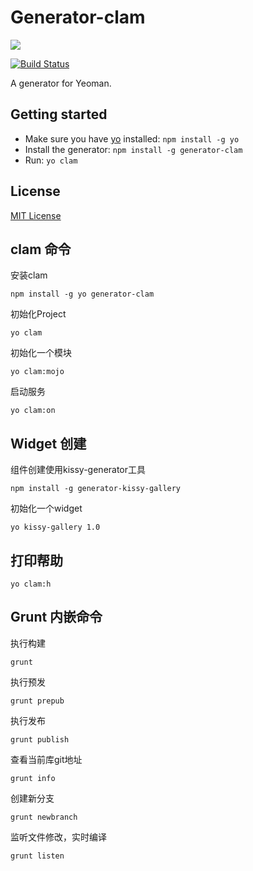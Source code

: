 # Generator-clam

![](http://img04.taobaocdn.com/tps/i4/T1C5hpXwXeXXbkQf6j-210-45.jpg)

[![Build Status](https://secure.travis-ci.org/jayli/generator-clam.png?branch=master)](https://travis-ci.org/jayli/generator-clam)

A generator for Yeoman.

## Getting started
- Make sure you have [yo](https://github.com/yeoman/yo) installed:
    `npm install -g yo`
- Install the generator: `npm install -g generator-clam`
- Run: `yo clam`

## License
[MIT License](http://en.wikipedia.org/wiki/MIT_License)

## clam 命令

安装clam

	npm install -g yo generator-clam

初始化Project

	yo clam

初始化一个模块

	yo clam:mojo

启动服务

	yo clam:on

## Widget 创建

组件创建使用kissy-generator工具
	
	npm install -g generator-kissy-gallery

初始化一个widget

	yo kissy-gallery 1.0

## 打印帮助

	yo clam:h

## Grunt 内嵌命令

执行构建

	grunt

执行预发

	grunt prepub

执行发布

	grunt publish

查看当前库git地址

	grunt info

创建新分支

	grunt newbranch

监听文件修改，实时编译

	grunt listen

